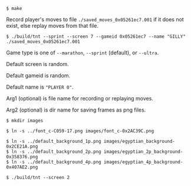 ```
$ make
```

Record player's moves to file `./saved_moves_0x05261ec7.001` if it does not exist, else replay moves from that file.
```
$ ./build/tnt --sprint --screen 7 --gameid 0x05261ec7 --name "GILLY" ./saved_moves_0x05261ec7.001
```

Game type is one of `--marathon`, `--sprint` (default), or `--ultra`.

Default screen is random.

Default gameid is random.

Default name is `"PLAYER 0"`.

Arg1 (optional) is file name for recording or replaying moves.

Arg2 (optional) is dir name for saving frames as png files.

```
$ mkdir images

$ ln -s ../font_c-C059-17.png images/font_c-0x2AC39C.png

$ ln -s ../default_background_1p.png images/egyptian_background-0x2CE21A.png
$ ln -s ../default_background_2p.png images/egyptian_2p_background-0x358376.png
$ ln -s ../default_background_4p.png images/egyptian_4p_background-0x407AE2.png

$ ./build/tnt --screen 2
```
